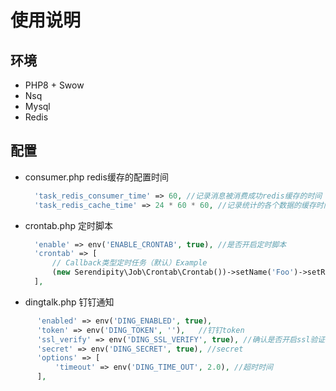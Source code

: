 # 使用说明
## 环境

* PHP8 + Swow
* Nsq
* Mysql
* Redis

## 配置

* consumer.php  redis缓存的配置时间
  ```php
    'task_redis_consumer_time' => 60, //记录消息被消费成功redis缓存的时间
    'task_redis_cache_time' => 24 * 60 * 60, //记录统计的各个数据的缓存时间
  ```
* crontab.php  定时脚本
  ```php
    'enable' => env('ENABLE_CRONTAB', true), //是否开启定时脚本
    'crontab' => [
        // Callback类型定时任务（默认）Example
        (new Serendipity\Job\Crontab\Crontab())->setName('Foo')->setRule('*/5 * * * *')->setCallback([EchoCrontab::class, 'execute'])->setMemo('这是一个示例的定时任务'), //crontab
    ],
  ```
*  dingtalk.php  钉钉通知
  ```php
        'enabled' => env('DING_ENABLED', true),
        'token' => env('DING_TOKEN', ''),   //钉钉token
        'ssl_verify' => env('DING_SSL_VERIFY', true), //确认是否开启ssl验证
        'secret' => env('DING_SECRET', true), //secret 
        'options' => [
            'timeout' => env('DING_TIME_OUT', 2.0), //超时时间
        ],
  ```